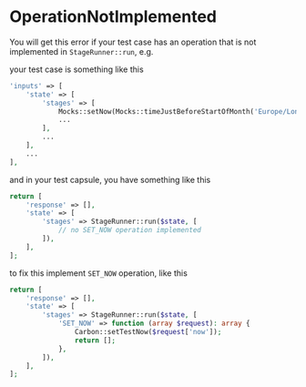 # OperationNotImplemented

You will get this error if your test case has an operation that is not implemented in `StageRunner::run`, e.g.

your test case is something like this

```php
'inputs' => [
    'state' => [
        'stages' => [
            Mocks::setNow(Mocks::timeJustBeforeStartOfMonth('Europe/London')),
            ...
        ],
        ...
    ],
    ...
],
```

and in your test capsule, you have something like this

```php
return [
    'response' => [],
    'state' => [
        'stages' => StageRunner::run($state, [
            // no SET_NOW operation implemented
        ]),
    ],
];
```

to fix this implement `SET_NOW` operation, like this

```php
return [
    'response' => [],
    'state' => [
        'stages' => StageRunner::run($state, [
            'SET_NOW' => function (array $request): array {
                Carbon::setTestNow($request['now']);
                return [];
            },
        ]),
    ],
];
```
